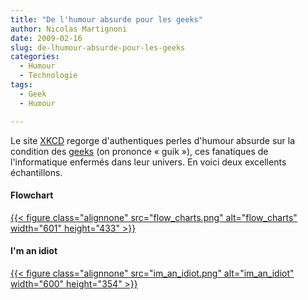 ```yaml
---
title: "De l'humour absurde pour les geeks"
author: Nicolas Martignoni
date: 2009-02-16
slug: de-lhumour-absurde-pour-les-geeks
categories:
  - Humour
  - Technologie
tags:
  - Geek
  - Humour

---
```

Le site [XKCD][1] regorge d'authentiques perles d'humour absurde sur la condition des [geeks][2] (on prononce « guik »), ces fanatiques de l'informatique enfermés dans leur univers. En voici deux excellents échantillons.

#### Flowchart

[{{< figure class="alignnone" src="flow_charts.png" alt="flow_charts" width="601" height="433" >}}][3]

#### I'm an idiot

[{{< figure class="alignnone" src="im_an_idiot.png" alt="im_an_idiot" width="600" height="354" >}}][4]

 [1]: https://xkcd.com/
 [2]: https://fr.wikipedia.org/wiki/Geek
 [3]: https://xkcd.com/518/
 [4]: https://xkcd.com/530/

<!--more-->
